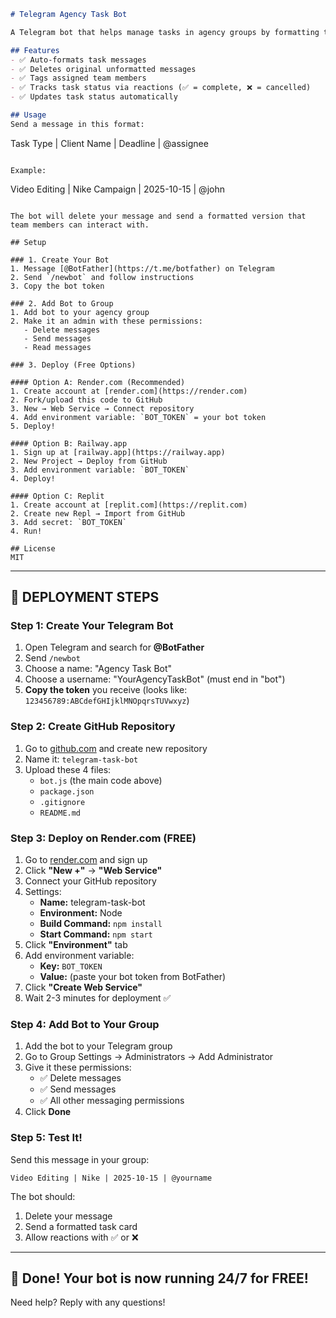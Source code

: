 ```markdown
# Telegram Agency Task Bot

A Telegram bot that helps manage tasks in agency groups by formatting task messages and tracking completion status through reactions.

## Features
- ✅ Auto-formats task messages
- ✅ Deletes original unformatted messages
- ✅ Tags assigned team members
- ✅ Tracks task status via reactions (✅ = complete, ❌ = cancelled)
- ✅ Updates task status automatically

## Usage
Send a message in this format:
```
Task Type | Client Name | Deadline | @assignee
```

Example:
```
Video Editing | Nike Campaign | 2025-10-15 | @john
```

The bot will delete your message and send a formatted version that team members can interact with.

## Setup

### 1. Create Your Bot
1. Message [@BotFather](https://t.me/botfather) on Telegram
2. Send `/newbot` and follow instructions
3. Copy the bot token

### 2. Add Bot to Group
1. Add bot to your agency group
2. Make it an admin with these permissions:
   - Delete messages
   - Send messages
   - Read messages

### 3. Deploy (Free Options)

#### Option A: Render.com (Recommended)
1. Create account at [render.com](https://render.com)
2. Fork/upload this code to GitHub
3. New → Web Service → Connect repository
4. Add environment variable: `BOT_TOKEN` = your bot token
5. Deploy!

#### Option B: Railway.app
1. Sign up at [railway.app](https://railway.app)
2. New Project → Deploy from GitHub
3. Add environment variable: `BOT_TOKEN`
4. Deploy!

#### Option C: Replit
1. Create account at [replit.com](https://replit.com)
2. Create new Repl → Import from GitHub
3. Add secret: `BOT_TOKEN`
4. Run!

## License
MIT
```

---

## 🚀 DEPLOYMENT STEPS

### Step 1: Create Your Telegram Bot
1. Open Telegram and search for **@BotFather**
2. Send `/newbot`
3. Choose a name: "Agency Task Bot"
4. Choose a username: "YourAgencyTaskBot" (must end in "bot")
5. **Copy the token** you receive (looks like: `123456789:ABCdefGHIjklMNOpqrsTUVwxyz`)

### Step 2: Create GitHub Repository
1. Go to [github.com](https://github.com) and create new repository
2. Name it: `telegram-task-bot`
3. Upload these 4 files:
   - `bot.js` (the main code above)
   - `package.json`
   - `.gitignore`
   - `README.md`

### Step 3: Deploy on Render.com (FREE)
1. Go to [render.com](https://render.com) and sign up
2. Click **"New +"** → **"Web Service"**
3. Connect your GitHub repository
4. Settings:
   - **Name:** telegram-task-bot
   - **Environment:** Node
   - **Build Command:** `npm install`
   - **Start Command:** `npm start`
5. Click **"Environment"** tab
6. Add environment variable:
   - **Key:** `BOT_TOKEN`
   - **Value:** (paste your bot token from BotFather)
7. Click **"Create Web Service"**
8. Wait 2-3 minutes for deployment ✅

### Step 4: Add Bot to Your Group
1. Add the bot to your Telegram group
2. Go to Group Settings → Administrators → Add Administrator
3. Give it these permissions:
   - ✅ Delete messages
   - ✅ Send messages
   - ✅ All other messaging permissions
4. Click **Done**

### Step 5: Test It!
Send this message in your group:
```
Video Editing | Nike | 2025-10-15 | @yourname
```

The bot should:
1. Delete your message
2. Send a formatted task card
3. Allow reactions with ✅ or ❌

---

## 🎉 Done! Your bot is now running 24/7 for FREE!

Need help? Reply with any questions!
